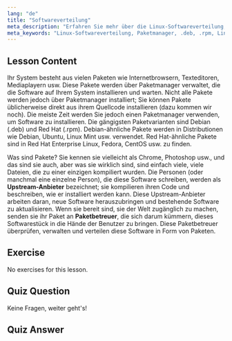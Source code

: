 ```yaml
---
lang: "de"
title: "Softwareverteilung"
meta_description: "Erfahren Sie mehr über die Linux-Softwareverteilung, Paketmanager und Pakettypen wie .deb und .rpm. Verstehen Sie, wie Software auf Linux-Systemen verwaltet wird."
meta_keywords: "Linux-Softwareverteilung, Paketmanager, .deb, .rpm, Linux-Pakete, Linux für Anfänger, Linux-Tutorial, Softwareinstallation"
---
```


## Lesson Content

Ihr System besteht aus vielen Paketen wie Internetbrowsern, Texteditoren, Mediaplayern usw. Diese Pakete werden über Paketmanager verwaltet, die die Software auf Ihrem System installieren und warten. Nicht alle Pakete werden jedoch über Paketmanager installiert; Sie können Pakete üblicherweise direkt aus ihrem Quellcode installieren (dazu kommen wir noch). Die meiste Zeit werden Sie jedoch einen Paketmanager verwenden, um Software zu installieren. Die gängigsten Paketvarianten sind Debian (.deb) und Red Hat (.rpm). Debian-ähnliche Pakete werden in Distributionen wie Debian, Ubuntu, Linux Mint usw. verwendet. Red Hat-ähnliche Pakete sind in Red Hat Enterprise Linux, Fedora, CentOS usw. zu finden.

Was sind Pakete? Sie kennen sie vielleicht als Chrome, Photoshop usw., und das sind sie auch, aber was sie wirklich sind, sind einfach viele, viele Dateien, die zu einer einzigen kompiliert wurden. Die Personen (oder manchmal eine einzelne Person), die diese Software schreiben, werden als **Upstream-Anbieter** bezeichnet; sie kompilieren ihren Code und beschreiben, wie er installiert werden kann. Diese Upstream-Anbieter arbeiten daran, neue Software herauszubringen und bestehende Software zu aktualisieren. Wenn sie bereit sind, sie der Welt zugänglich zu machen, senden sie ihr Paket an **Paketbetreuer**, die sich darum kümmern, dieses Softwarestück in die Hände der Benutzer zu bringen. Diese Paketbetreuer überprüfen, verwalten und verteilen diese Software in Form von Paketen.

## Exercise

No exercises for this lesson.

## Quiz Question

Keine Fragen, weiter geht's!

## Quiz Answer

